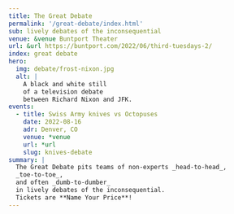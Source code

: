 ```yaml
---
title: The Great Debate
permalink: '/great-debate/index.html'
sub: lively debates of the inconsequential
venue: &venue Buntport Theater
url: &url https://buntport.com/2022/06/third-tuesdays-2/
index: great debate
hero:
  img: debate/frost-nixon.jpg
  alt: |
    A black and white still
    of a television debate
    between Richard Nixon and JFK.
events:
  - title: Swiss Army knives vs Octopuses
    date: 2022-08-16
    adr: Denver, CO
    venue: *venue
    url: *url
    slug: knives-debate
summary: |
  The Great Debate pits teams of non-experts _head-to-head_,
  _toe-to-toe_,
  and often _dumb-to-dumber_
  in lively debates of the inconsequential.
  Tickets are **Name Your Price**!
---
```


